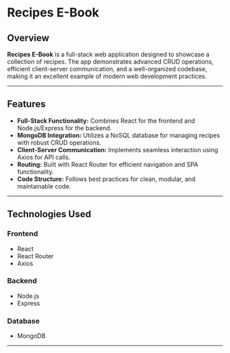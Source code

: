 # Recipes E-Book

## **Overview**  
**Recipes E-Book** is a full-stack web application designed to showcase a collection of recipes. The app demonstrates advanced CRUD operations, efficient client-server communication, and a well-organized codebase, making it an excellent example of modern web development practices.

---

## **Features**  
- **Full-Stack Functionality:** Combines React for the frontend and Node.js/Express for the backend.  
- **MongoDB Integration:** Utilizes a NoSQL database for managing recipes with robust CRUD operations.  
- **Client-Server Communication:** Implements seamless interaction using Axios for API calls.  
- **Routing:** Built with React Router for efficient navigation and SPA functionality.  
- **Code Structure:** Follows best practices for clean, modular, and maintainable code.  

---

## **Technologies Used**  
### **Frontend**  
- React  
- React Router  
- Axios  

### **Backend**  
- Node.js  
- Express  

### **Database**  
- MongoDB  

---

